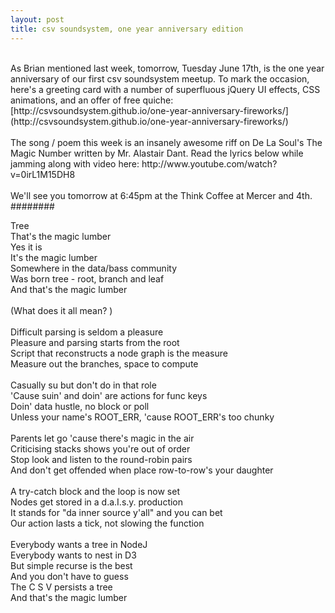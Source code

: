 ```yaml
---
layout: post
title: csv soundsystem, one year anniversary edition
---
```


<br/>
As Brian mentioned last week, tomorrow, Tuesday June 17th, is the one year anniversary of our first csv soundsystem meetup. To mark the occasion, here's a greeting card with a number of superfluous jQuery UI effects, CSS animations, and an offer of free quiche:<br/> [http://csvsoundsystem.github.io/one-year-anniversary-fireworks/](http://csvsoundsystem.github.io/one-year-anniversary-fireworks/)
<br/>
<br/>
The song / poem this week is an insanely awesome riff on De La Soul's The Magic Number written by Mr. Alastair Dant. Read the lyrics below while jamming along with video here: http://www.youtube.com/watch?v=0irL1M15DH8
<br/>
<br/>
We'll see you tomorrow at 6:45pm at the Think Coffee at Mercer and 4th.
<br/>
########

Tree<br/>
That's the magic lumber<br/>
Yes it is<br/>
It's the magic lumber<br/>
Somewhere in the data/bass community<br/>
Was born tree - root, branch and leaf<br/>
And that's the magic lumber<br/>
<br/>
(What does it all mean? )<br/>
<br/>
Difficult parsing is seldom a pleasure<br/>
Pleasure and parsing starts from the root<br/>
Script that reconstructs a node graph is the measure<br/>
Measure out the branches, space to compute<br/>
<br/>
Casually su but don't do in that role<br/>
'Cause suin' and doin' are actions for func keys<br/>
Doin' data hustle, no block or poll<br/>
Unless your name's ROOT_ERR, 'cause ROOT_ERR's too chunky<br/>
<br/>
Parents let go 'cause there's magic in the air<br/>
Criticising stacks shows you're out of order<br/>
Stop look and listen to the round-robin pairs<br/>
And don't get offended when place row-to-row's your daughter<br/>
<br/>
A try-catch block and the loop is now set<br/>
Nodes get stored in a d.a.I.s.y. production<br/>
It stands for "da inner source y'all" and you can bet<br/>
Our action lasts a tick, not slowing the function<br/>
<br/>
Everybody wants a tree in NodeJ<br/>
Everybody wants to nest in D3<br/>
But simple recurse is the best<br/>
And you don't have to guess<br/>
The C S V persists a tree<br/>
And that's the magic lumber<br/>
